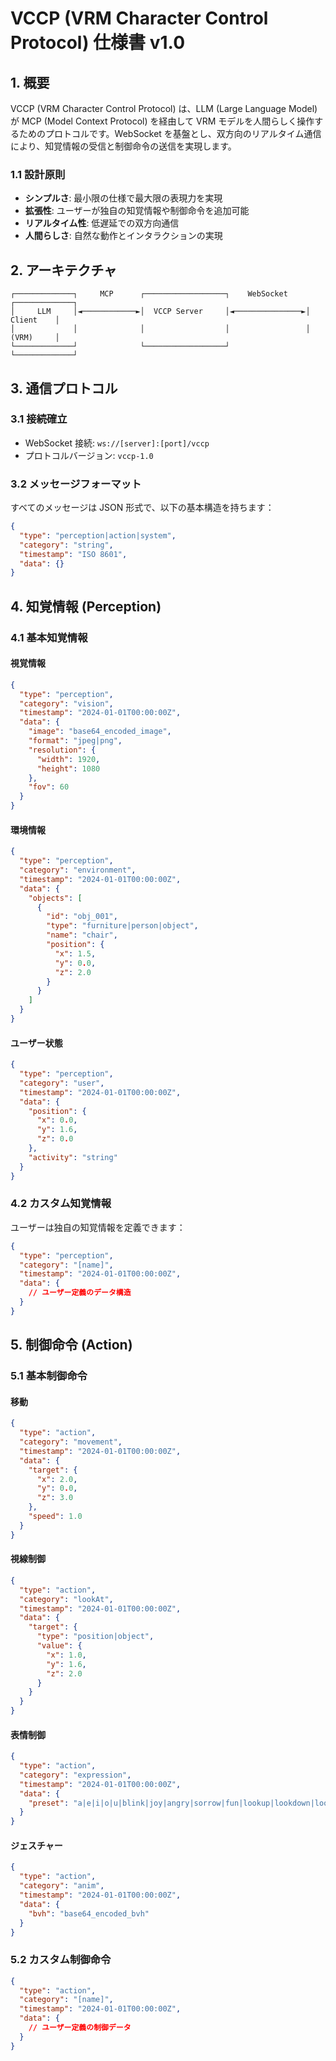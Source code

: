 # VCCP (VRM Character Control Protocol) 仕様書 v1.0

## 1. 概要

VCCP (VRM Character Control Protocol) は、LLM (Large Language Model) が MCP (Model Context Protocol) を経由して VRM モデルを人間らしく操作するためのプロトコルです。WebSocket を基盤とし、双方向のリアルタイム通信により、知覚情報の受信と制御命令の送信を実現します。

### 1.1 設計原則

- **シンプルさ**: 最小限の仕様で最大限の表現力を実現
- **拡張性**: ユーザーが独自の知覚情報や制御命令を追加可能
- **リアルタイム性**: 低遅延での双方向通信
- **人間らしさ**: 自然な動作とインタラクションの実現

## 2. アーキテクチャ

```
┌─────────────┐     MCP      ┌──────────────────┐    WebSocket    ┌─────────────┐
│     LLM     │◄────────────►│  VCCP Server     │◄───────────────►│   Client    │
│             │              │                  │                 │   (VRM)     │
└─────────────┘              └──────────────────┘                 └─────────────┘
```

## 3. 通信プロトコル

### 3.1 接続確立

- WebSocket 接続: `ws://[server]:[port]/vccp`
- プロトコルバージョン: `vccp-1.0`

### 3.2 メッセージフォーマット

すべてのメッセージは JSON 形式で、以下の基本構造を持ちます：

```json
{
  "type": "perception|action|system",
  "category": "string",
  "timestamp": "ISO 8601",
  "data": {}
}
```

## 4. 知覚情報 (Perception)

### 4.1 基本知覚情報

#### 視覚情報

```json
{
  "type": "perception",
  "category": "vision",
  "timestamp": "2024-01-01T00:00:00Z",
  "data": {
    "image": "base64_encoded_image",
    "format": "jpeg|png",
    "resolution": {
      "width": 1920,
      "height": 1080
    },
    "fov": 60
  }
}
```

#### 環境情報

```json
{
  "type": "perception",
  "category": "environment",
  "timestamp": "2024-01-01T00:00:00Z",
  "data": {
    "objects": [
      {
        "id": "obj_001",
        "type": "furniture|person|object",
        "name": "chair",
        "position": {
          "x": 1.5,
          "y": 0.0,
          "z": 2.0
        }
      }
    ]
  }
}
```

#### ユーザー状態

```json
{
  "type": "perception",
  "category": "user",
  "timestamp": "2024-01-01T00:00:00Z",
  "data": {
    "position": {
      "x": 0.0,
      "y": 1.6,
      "z": 0.0
    },
    "activity": "string"
  }
}
```

### 4.2 カスタム知覚情報

ユーザーは独自の知覚情報を定義できます：

```json
{
  "type": "perception",
  "category": "[name]",
  "timestamp": "2024-01-01T00:00:00Z",
  "data": {
    // ユーザー定義のデータ構造
  }
}
```

## 5. 制御命令 (Action)

### 5.1 基本制御命令

#### 移動

```json
{
  "type": "action",
  "category": "movement",
  "timestamp": "2024-01-01T00:00:00Z",
  "data": {
    "target": {
      "x": 2.0,
      "y": 0.0,
      "z": 3.0
    },
    "speed": 1.0
  }
}
```

#### 視線制御

```json
{
  "type": "action",
  "category": "lookAt",
  "timestamp": "2024-01-01T00:00:00Z",
  "data": {
    "target": {
      "type": "position|object",
      "value": {
        "x": 1.0,
        "y": 1.6,
        "z": 2.0
      }
    }
  }
}
```

#### 表情制御

```json
{
  "type": "action",
  "category": "expression",
  "timestamp": "2024-01-01T00:00:00Z",
  "data": {
    "preset": "a|e|i|o|u|blink|joy|angry|sorrow|fun|lookup|lookdown|lookleft|lookright|blink_l|blink_r|neutral"
  }
}
```

#### ジェスチャー

```json
{
  "type": "action",
  "category": "anim",
  "timestamp": "2024-01-01T00:00:00Z",
  "data": {
    "bvh": "base64_encoded_bvh"
  }
}
```

### 5.2 カスタム制御命令

```json
{
  "type": "action",
  "category": "[name]",
  "timestamp": "2024-01-01T00:00:00Z",
  "data": {
    // ユーザー定義の制御データ
  }
}
```
